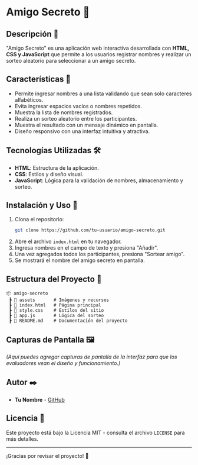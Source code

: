 # Amigo Secreto 🎁

## Descripción 📌
"Amigo Secreto" es una aplicación web interactiva desarrollada con **HTML, CSS y JavaScript** que permite a los usuarios registrar nombres y realizar un sorteo aleatorio para seleccionar a un amigo secreto.

## Características 🔹
- Permite ingresar nombres a una lista validando que sean solo caracteres alfabéticos.
- Evita ingresar espacios vacíos o nombres repetidos.
- Muestra la lista de nombres registrados.
- Realiza un sorteo aleatorio entre los participantes.
- Muestra el resultado con un mensaje dinámico en pantalla.
- Diseño responsivo con una interfaz intuitiva y atractiva.

## Tecnologías Utilizadas 🛠️
- **HTML**: Estructura de la aplicación.
- **CSS**: Estilos y diseño visual.
- **JavaScript**: Lógica para la validación de nombres, almacenamiento y sorteo.

## Instalación y Uso 🚀
1. Clona el repositorio:
   ```bash
   git clone https://github.com/tu-usuario/amigo-secreto.git
   ```
2. Abre el archivo `index.html` en tu navegador.
3. Ingresa nombres en el campo de texto y presiona "Añadir".
4. Una vez agregados todos los participantes, presiona "Sortear amigo".
5. Se mostrará el nombre del amigo secreto en pantalla.

## Estructura del Proyecto 📂
```
📦 amigo-secreto
 ┣ 📂 assets       # Imágenes y recursos
 ┣ 📜 index.html   # Página principal
 ┣ 📜 style.css    # Estilos del sitio
 ┣ 📜 app.js       # Lógica del sorteo
 ┣ 📜 README.md    # Documentación del proyecto
```

## Capturas de Pantalla 🖼️
_(Aquí puedes agregar capturas de pantalla de la interfaz para que los evaluadores vean el diseño y funcionamiento.)_

## Autor ✒️
- **Tu Nombre** - [GitHub](https://github.com/tu-usuario)

## Licencia 📄
Este proyecto está bajo la Licencia MIT - consulta el archivo `LICENSE` para más detalles.

---
¡Gracias por revisar el proyecto! 🎉

